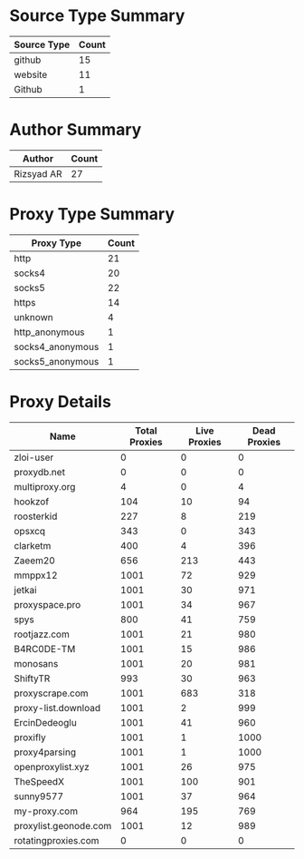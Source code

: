 # Source Type Summary

| Source Type | Count |
|-------------|-------|
| github | 15 |
| website | 11 |
| Github | 1 |


# Author Summary

| Author | Count |
|--------|-------|
| Rizsyad AR | 27 |


# Proxy Type Summary

| Proxy Type | Count |
|------------|-------|
| http | 21 |
| socks4 | 20 |
| socks5 | 22 |
| https | 14 |
| unknown | 4 |
| http_anonymous | 1 |
| socks4_anonymous | 1 |
| socks5_anonymous | 1 |


# Proxy Details

| Name | Total Proxies | Live Proxies | Dead Proxies |
|------|---------------|--------------|---------------|
| zloi-user | 0 | 0 | 0 |
| proxydb.net | 0 | 0 | 0 |
| multiproxy.org | 4 | 0 | 4 |
| hookzof | 104 | 10 | 94 |
| roosterkid | 227 | 8 | 219 |
| opsxcq | 343 | 0 | 343 |
| clarketm | 400 | 4 | 396 |
| Zaeem20 | 656 | 213 | 443 |
| mmppx12 | 1001 | 72 | 929 |
| jetkai | 1001 | 30 | 971 |
| proxyspace.pro | 1001 | 34 | 967 |
| spys | 800 | 41 | 759 |
| rootjazz.com | 1001 | 21 | 980 |
| B4RC0DE-TM | 1001 | 15 | 986 |
| monosans | 1001 | 20 | 981 |
| ShiftyTR | 993 | 30 | 963 |
| proxyscrape.com | 1001 | 683 | 318 |
| proxy-list.download | 1001 | 2 | 999 |
| ErcinDedeoglu | 1001 | 41 | 960 |
| proxifly | 1001 | 1 | 1000 |
| proxy4parsing | 1001 | 1 | 1000 |
| openproxylist.xyz | 1001 | 26 | 975 |
| TheSpeedX | 1001 | 100 | 901 |
| sunny9577 | 1001 | 37 | 964 |
| my-proxy.com | 964 | 195 | 769 |
| proxylist.geonode.com | 1001 | 12 | 989 |
| rotatingproxies.com | 0 | 0 | 0 |
